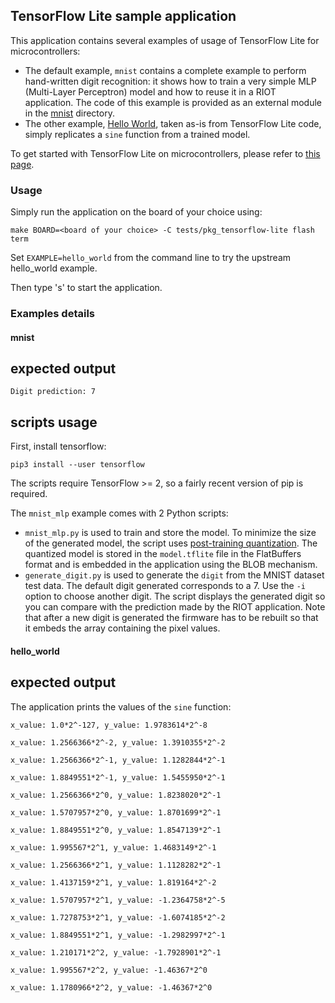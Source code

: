 ## TensorFlow Lite sample application

This application contains several examples of usage of TensorFlow Lite for
microcontrollers:
- The default example, `mnist` contains a complete example to perform
  hand-written digit recognition: it shows how to train a very simple
  MLP (Multi-Layer Perceptron) model and how to reuse it in a RIOT application.
  The code of this example is provided as an external module in the
  [mnist](mnist) directory.
- The other example, [Hello World](https://github.com/tensorflow/tensorflow/tree/master/tensorflow/lite/micro/examples/hello_world),
  taken as-is from TensorFlow Lite code, simply replicates a `sine` function
  from a trained model.

To get started with TensorFlow Lite on microcontrollers, please refer to
[this page](https://www.tensorflow.org/lite/microcontrollers).

### Usage

Simply run the application on the board of your choice using:

    make BOARD=<board of your choice> -C tests/pkg_tensorflow-lite flash term

Set `EXAMPLE=hello_world` from the command line to try the upstream hello_world
example.

Then type 's' to start the application.

### Examples details

#### mnist

expected output
---------------

```
Digit prediction: 7
```

scripts usage
-------------

First, install tensorflow:

```
pip3 install --user tensorflow
```

The scripts require TensorFlow >= 2, so a fairly recent version of pip is
required.

The `mnist_mlp` example comes with 2 Python scripts:
- `mnist_mlp.py` is used to train and store the model. To minimize the size of
  the generated model, the script uses
  [post-training quantization](https://www.tensorflow.org/lite/performance/post_training_quantization).
  The quantized model is stored in the `model.tflite` file in the FlatBuffers
  format and is embedded in the application using the BLOB mechanism.
- `generate_digit.py` is used to generate the `digit` from the MNIST dataset
  test data. The default digit generated corresponds to a 7.
  Use the `-i` option to choose another digit. The script displays the
  generated digit so you can compare with the prediction made by the RIOT
  application.
  Note that after a new digit is generated the firmware has to be rebuilt so
  that it embeds the array containing the pixel values.

#### hello_world

expected output
---------------

The application prints the values of the `sine` function:
```
x_value: 1.0*2^-127, y_value: 1.9783614*2^-8

x_value: 1.2566366*2^-2, y_value: 1.3910355*2^-2

x_value: 1.2566366*2^-1, y_value: 1.1282844*2^-1

x_value: 1.8849551*2^-1, y_value: 1.5455950*2^-1

x_value: 1.2566366*2^0, y_value: 1.8238020*2^-1

x_value: 1.5707957*2^0, y_value: 1.8701699*2^-1

x_value: 1.8849551*2^0, y_value: 1.8547139*2^-1

x_value: 1.995567*2^1, y_value: 1.4683149*2^-1

x_value: 1.2566366*2^1, y_value: 1.1128282*2^-1

x_value: 1.4137159*2^1, y_value: 1.819164*2^-2

x_value: 1.5707957*2^1, y_value: -1.2364758*2^-5

x_value: 1.7278753*2^1, y_value: -1.6074185*2^-2

x_value: 1.8849551*2^1, y_value: -1.2982997*2^-1

x_value: 1.210171*2^2, y_value: -1.7928901*2^-1

x_value: 1.995567*2^2, y_value: -1.46367*2^0

x_value: 1.1780966*2^2, y_value: -1.46367*2^0
```
